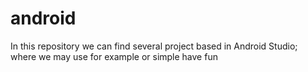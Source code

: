 # android
In this repository we can find several project based in Android Studio; where we may use for example or simple have fun
